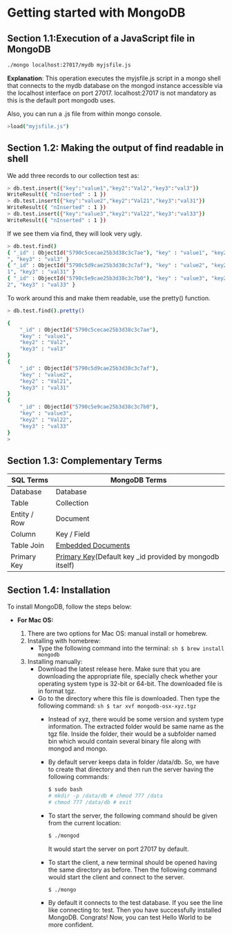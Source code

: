 # Getting started with MongoDB

## Section 1.1:Execution of a JavaScript file in MongoDB

```sh
./mongo localhost:27017/mydb myjsfile.js
```

**Explanation**: This operation executes the myjsfile.js script in a mongo shell that connects to the mydb database on the mongod instance accessible via the localhost interface on port 27017. localhost:27017 is not mandatory as this is the default port mongodb uses.

Also, you can run a .js file from within mongo console.

```sh
>load("myjsfile.js")
```

## Section 1.2: Making the output of find readable in shell

We add three records to our collection test as:

```sh
> db.test.insert({"key":"value1","key2":"Val2","key3":"val3"})
WriteResult({ "nInserted" : 1 })
> db.test.insert({"key":"value2","key2":"Val21","key3":"val31"})
WriteResult({ "nInserted" : 1 })
> db.test.insert({"key":"value3","key2":"Val22","key3":"val33"})
WriteResult({ "nInserted" : 1 })
```

If we see them via find, they will look very ugly.

```sh
> db.test.find()
{ "_id" : ObjectId("5790c5cecae25b3d38c3c7ae"), "key" : "value1", "key2" : "Val2
", "key3" : "val3" }
{ "_id" : ObjectId("5790c5d9cae25b3d38c3c7af"), "key" : "value2", "key2" : "Val2
1", "key3" : "val31" }
{ "_id" : ObjectId("5790c5e9cae25b3d38c3c7b0"), "key" : "value3", "key2" : "Val2
2", "key3" : "val33" }
```

To work around this and make them readable, use the pretty() function.

```sh
> db.test.find().pretty()
```

```sh
{
    "_id" : ObjectId("5790c5cecae25b3d38c3c7ae"),
    "key" : "value1",
    "key2" : "Val2",
    "key3" : "val3"
}
{
    "_id" : ObjectId("5790c5d9cae25b3d38c3c7af"),
    "key" : "value2",
    "key2" : "Val21",
    "key3" : "val31"
}
{
    "_id" : ObjectId("5790c5e9cae25b3d38c3c7b0"),
    "key" : "value3",
    "key2" : "Val22",
    "key3" : "val33"
}
>
```

## Section 1.3: Complementary Terms

| SQL Terms | MongoDB Terms |
|-----------|---------------|
| Database | Database |
| Table | Collection |
| Entity / Row | Document |
| Column | Key / Field |
| Table Join | [Embedded Documents](https://docs.mongodb.com/manual/tutorial/model-embedded-one-to-many-relationships-between-documents/) |
| Primary Key | [Primary Key](https://docs.mongodb.com/manual/indexes/#default-id-index)(Default key _id provided by mongodb itself) |

## Section 1.4: Installation

To install MongoDB, follow the steps below:

* **For Mac OS:**

  1. There are two options for Mac OS: manual install or homebrew.
  2. Installing with homebrew:
     * Type the following command into the terminal:
                 ```sh
                     $ brew install mongodb
                 ```
  3. Installing manually:
     * Download the latest release here. Make sure that you are downloading the appropriate file, specially check whether your operating system type is 32-bit or 64-bit. The
       downloaded file is in format tgz.
     * Go to the directory where this file is downloaded. Then type the following command:
                 ```sh
                   $ tar xvf mongodb-osx-xyz.tgz
                 ```
       * Instead of xyz, there would be some version and system type information. The extracted folder would be same name as the tgz file. Inside the folder, their would be a
         subfolder named bin which would contain several binary file along with mongod and mongo.
       * By default server keeps data in folder /data/db. So, we have to create that directory and then run the server having the following commands:
      
         ```sh
         $ sudo bash
         # mkdir -p /data/db # chmod 777 /data
         # chmod 777 /data/db # exit
         ```
       * To start the server, the following command should be given from the current location:
          ```sh
          $ ./mongod
          ```
          It would start the server on port 27017 by default.
         
       * To start the client, a new terminal should be opened having the same directory as before. Then the following command would start the client and connect to the server.
          ```sh
          $ ./mongo
          ```
          
        * By default it connects to the test database. If you see the line like connecting to: test. Then you have successfully installed MongoDB. Congrats! Now, you can test
          Hello World to be more confident.
  
